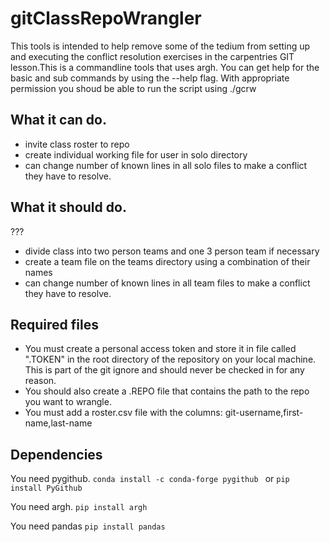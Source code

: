 # gitClassRepoWrangler
This tools is intended to help remove some of the tedium from setting up and executing the conflict resolution exercises in the carpentries GIT lesson.This is a commandline tools that uses argh.  You can get help for the basic and sub commands by using the --help flag.  With appropriate permission you shoud be able to run the script using ./gcrw

## What it can do.
* invite class roster to repo
* create individual working file for user in solo directory      
* can change number of known lines in all solo files to make a conflict they have to resolve.


## What it should do.
???
 * divide class into two person teams and one 3 person team if necessary
 * create a team file on the teams directory using a combination of their names 
 * can change number of known lines in all team files to make a conflict they have to resolve. 
     
## Required files
* You must create a personal access token and store it in file called ".TOKEN" in the root directory of the repository on your local machine. This is part of the git ignore and should never be checked in for any reason.
* You should also create a .REPO file that contains the path to the repo you want to wrangle. 
* You must add a roster.csv file with the columns: git-username,first-name,last-name

## Dependencies
You need pygithub. 
   `conda install -c conda-forge pygithub `
or
   `pip install PyGithub`

You need argh.
   `pip install argh`
    
You need pandas
   `pip install pandas`
